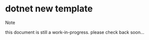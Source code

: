 # dotnet new template

> [!NOTE]
> this document is still a work-in-progress.
> please check back soon...

